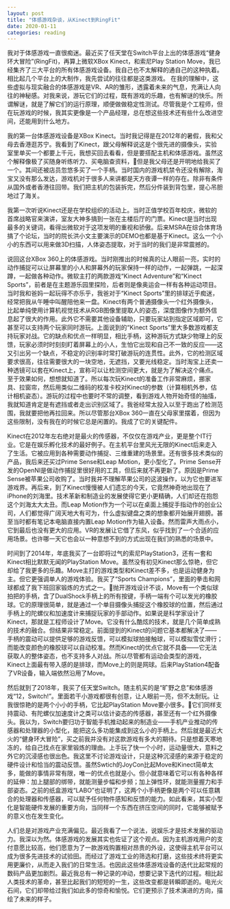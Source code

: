 ```yaml
---
layout: post
title: "体感游戏杂谈，从Kinect到RingFit"
date: 2020-01-11
categories: reading
---
```


我对于体感游戏一直很痴迷。最近买了任天堂在Switch平台上出的体感游戏“健身环大冒险”(RingFit)，再算上微软XBox Kinect，和索尼Play Station Move，我已经集齐了三大平台的所有体感游戏设备。我自己也不太解释的通自己的这种执着。相比起几个平台上的大制作，我先尝试的往往都是这类游戏。
在我的理解中，这些虚拟与现实融合的体感游戏是VR、AR的雏形，透露着未来的气息，充满让人向往的神秘感。对我来说，游玩它们的过程，既有游戏的乐趣，也有解谜的快乐。所谓解谜，就是了解它们的运行原理，顺便做做稳定性测试。尽管我是个工程师，但在玩游戏的时候，我其实更像是一个产品经理，总在想这些技术还有些什么改进空间，还能用到什么地方。

我的第一台体感游戏设备是XBox Kinect。当时我记得是在2012年的暑假，我和父母去香港逛苏宁。我看到了Kinect，跟父母解释说这是个很先进的摄像头，实验室里单买一个都要上千元，我想买回去看看，但是要搭配主机和体感游戏。虽然这个解释像极了买随身听练听力、买电脑查资料，但是我父母还是开明地给我买了一个。其间还被店员忽悠多买了一个手柄。当时国内的游戏机禁令还没有解除，淘宝又没有那么发达，游戏机对于很多人来讲都是天方夜谭一样的存在。除非有条件从国外或者香港往回带。我们把主机的包装拆完，然后分件装到背包里，提心吊胆地过了海关。

我第一次听说Kinect还是在学校组织的活动上。当时正值学校百年校庆，微软的首席战略官来演讲，室友大神多搞到一张在主楼后厅的门票。Kinect是当时出现最多的关键词，看得出微软对于这项发明的重视和骄傲。后来MSRA在综合体育场搞了个论坛，当时的院长洪小文主要演示的DEMO也都是基于Kinect。这么一个小小的东西可以用来做3D扫描，人体姿态提取，对于当时的我们是非常震撼的。

说回这台XBox 360上的体感游戏。当时刚推出的时候真的让人眼前一亮，实时的动作捕捉可以让屏幕里的小人和屏幕外的玩家保持一样的动作，一起弹跳，一起深蹲，一起做各种动作。微软主打的两款游戏“Kinect Adventure”和“Kinect Sports”，前者是在主题游乐园里探险，后者则是像奥运会一样有各种运动项目。当时我和爸妈一起玩得不亦乐乎，我爸对于“Kinect Sports”里的排球近乎痴迷，经常把我从午睡中叫醒陪他来一盘。Kinect有两个普通摄像头一个红外摄像头，比起单纯使用计算机视觉技术从RGB图像里提取人的姿态，深度图像作为额外信息起了很大的作用。此外它不需要其他设备辅助，只要玩家站到指定区域即可，它甚至可以支持两个玩家同时游玩。上面说到的“Kinect Sports”里大多数游戏都支持玩家对战。它的缺点和优点一样明显，相比手柄，这种游玩方式缺少物理上的反馈，玩家必须时时刻刻盯着屏幕上的小人，生怕它出现和自己不一致的反应——这又引出另一个缺点，不稳定的识别率时常打破游玩的连贯性。此外，它的检测区域要求很高，往往需要很大的一块空地，无遮挡，又要光线稳定。当时淘宝上还卖一种透镜可以套在Kinect上，宣称可以让检测空间更大，就是为了解决这个痛点。至于效果如何，想想就知道了。所以每次玩Kinect的准备工作非常麻烦，挪家具、拉窗帘，然后用类似二维码的校准卡校对Kinect的参数（计算相机外参，估计相机姿态）。游玩的过程中也要时不常的调整，看到游戏人物开始奇怪的抽搐，我就知道肯定是有遮挡或者走出识别区域了。我爸经常太投入以至于跑出了检测范围，我就要把他再拉回来。所以尽管那台XBox 360一直在父母家里摆着，但因为这些限制，没有我在的时候它总是闲置的。我成了它的关键配件。

Kinect在2012年左右绝对是最火的传感器，不仅仅在游戏产业，更是整个IT行业。它是在娱乐孵化技术的最好例子。在主机平台里风光无限的Kinect后来走入了生活。它被应用到各种需要动作捕捉、三维重建的场景里。还有很多技术类似的产品，我后来还买过Prime Sense和Leap Motion，更小型化了。Prime Sense开发的OpenNI是做动作捕捉里很好用的工具，但后来就不再更新了。原因是Prime Sense被苹果公司收购了。当时我并不理解苹果公司的这波操作，以为它也要进军游戏界。再后来，到了Kinect慢慢被人们遗忘的今天，它竟然神奇地出现在了iPhone的刘海里。技术革新和制造业的发展使得它更小更精确，人们却还在抱怨这个刘海太大太丑。而Leap Motion作为一个可以在桌面上捕捉手指动作的创业公司，人们都觉得广阔天地大有可为，什么虚拟键盘之类的想象都开始展开翅膀。甚至当时都有笔记本电脑直接内置Leap Motion作为输入设备。然而雷声大雨点小，它到最后也没有更大的应用。VR的发展让它借了东风，似乎找到了一个合适的应用场景。也许哪一天它也会以一种意想不到的方式出现在我们的熟悉的场景中。

时间到了2014年，年底我买了一台即将过气的索尼PlayStation3，还有一套和Kinect相比默默无闻的PlayStation Move。虽然没有初见Kinect那么惊艳，但它却给了我更多的乐趣。Move主打的游戏类型和Kinect差不多，也是运动健身为主。但它更强调单人的游戏体验。我买了“Sports Champions”，里面的拳击和网球都成了我下班回家锻炼的方式之一。抛开游戏设计不谈，Move有一个类似球拍把的手柄，含了DualShock手柄上的所有按键，手柄一端有个可以发光的橡胶球。它的原理很简单，就是通过一个单目摄像头捕捉这个橡胶球的位置，然后通过手柄上的陀螺仪和加速度计来捕捉玩家的手部动作。如果说是科学家设计了Kinect，那就是工程师设计了Move。它没有什么酷炫的技术，就是几个简单成熟的技术的融合。但结果非常稳定。前面提到的Kinect的问题它基本都解决了——手柄的震动可以提供足够的游戏反馈，可以模拟球拍接触球，可以模拟雪仗滑行；而能改变颜色的橡胶球可以自动校准。然而Kinect的优点它就不具备——它无法获取人的整体姿态，也不支持多人对战。所以尽管都有运动会类型的游戏，Kinect上面最有带入感的是排球，而Move上的则是网球。后来PlayStation4配备了VR设备，输入端依然沿用了Move。

然后就到了2018年，我买了任天堂Switch。随主机买的是“旷野之息”和体感游戏“12，Switch!”。里面若干小游戏都很有创意，让人眼前一亮，但不太耐玩。让我很惊艳的是两个小小的手柄，它比起PlayStation Move要小很多。它们同样支持震动、有陀螺仪加速度计之类可以估计姿态的传感器，甚至还有一个红外摄像头。我以为，Switch要归功于智能手机推动起来的制造业——手机产业推动的传感器和处理器的小型化，能把这么多功能集成到这么小的手柄上。然后就是最近大火的“健身环大冒险”，买之前我并没有对这款游戏有多大的期待。只是想着天寒地冻的，给自己找点在家里锻炼的理由。上手玩了快一个小时，运动量很大，意料之外它的沉浸感也很出色。我这里不讨论游戏设计，只是这种沉浸感的来源于稳定的硬件设计和恰当的震动反馈。虽然Swtich的JoyCon比起Move和Kinect简单太多，能做的事情非常有限，唯一的优点也就是小。但小就意味着它可以有各种各样的延伸：加上腿部的绑带，就能测量步幅和步频；加上弹性环，就能测量握力和手部姿态。之前的纸盒游戏“LABO”也证明了，这两个小手柄更像是两个可以任意耦合的处理器和传感器，可以赋予任何物件感知和反馈的能力。如此看来，其实小型化是智能硬件发展的重要方向，当同样一个东西在挤压空间的同时，它能够被赋予的意义也在发生变化。

人们总是对游戏产业充满偏见。最近我看了一个说法，说娱乐才是技术发展的驱动力。我深以为然。体感游戏的发展其实也佐证了这个观点。因为主机游戏用户的支付意愿比较高，他们愿意为了一款游戏购置相对昂贵的外设，这使得主机平台可以成为很多先进技术的试验田。而经过了游戏工业的筛选和打磨，这些技术终将更实用更廉价，从而走入我们的日常生活。也因此这些体感游戏设备的迭代比起常规的数码产品更加剧烈。最近我总有一种记录的冲动，想要记录下迭代的过程。相比起人类技术的革命，甚至比起我们的短短的一生，这些改变都是转瞬即逝的。电光火石间，它们却带给过我们如此多的惊奇和愉悦。它们更预示了技术演进的方向，描绘了未来的样子。